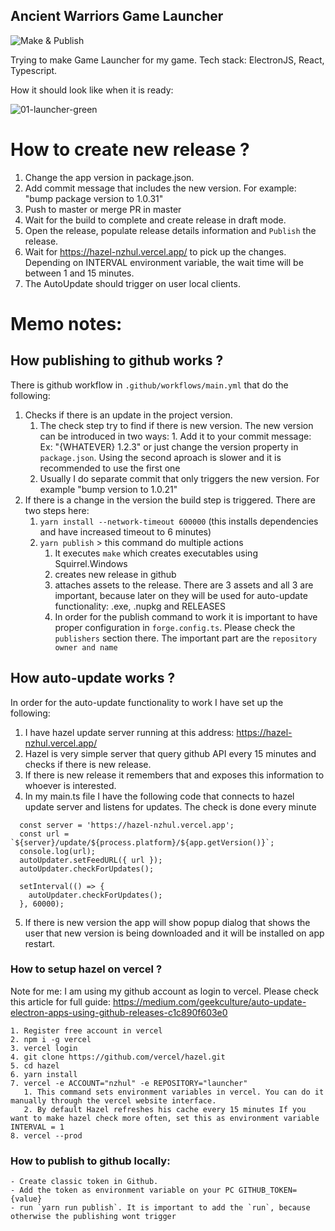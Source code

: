 ## Ancient Warriors Game Launcher
![Make & Publish](https://github.com/nzhul/launcher/actions/workflows/main.yml/badge.svg)

Trying to make Game Launcher for my game.
Tech stack: ElectronJS, React, Typescript.

How it should look like when it is ready:

![01-launcher-green](https://user-images.githubusercontent.com/4274934/229272567-45921876-5ded-4e66-b00e-7c6ed7c45637.png)

# How to create new release ?
1. Change the app version in package.json.
2. Add commit message that includes the new version. For example: "bump package version to 1.0.31"
3. Push to master or merge PR in master
4. Wait for the build to complete and create release in draft mode.
5. Open the release, populate release details information and `Publish` the release.
6. Wait for https://hazel-nzhul.vercel.app/ to pick up the changes. Depending on INTERVAL environment variable, the wait time will be between 1 and 15 minutes.
7. The AutoUpdate should trigger on user local clients.

# Memo notes:

## How publishing to github works ?
There is github workflow in `.github/workflows/main.yml` that do the following:
1. Checks if there is an update in the project version.
   1. The check step try to find if there is new version. The new version can be introduced in two ways: 1. Add it to your commit message: Ex: "{WHATEVER} 1.2.3" or just change the version property in `package.json`. Using the second aproach is slower and it is recommended to use the first one
   2. Usually I do separate commit that only triggers the new version. For example "bump version to 1.0.21"
2. If there is a change in the version the build step is triggered. There are two steps here:
   1. `yarn install --network-timeout 600000` (this installs dependencies and have increased timeout to 6 minutes)
   2. `yarn publish` > this command do multiple actions
      1. It executes `make` which creates executables using Squirrel.Windows
      2. creates new release in github
      3. attaches assets to the release. There are 3 assets and all 3 are important, because later on they will be used for auto-update functionality: .exe, .nupkg and RELEASES
      4. In order for the publish command to work it is important to have proper configuration in `forge.config.ts`. Please check the `publishers` section there. The important part are the `repository owner and name`

## How auto-update works ?
In order for the auto-update functionality to work I have set up the following:
1. I have hazel update server running at this address: https://hazel-nzhul.vercel.app/
2. Hazel is very simple server that query github API every 15 minutes and checks if there is new release.
3. If there is new release it remembers that and exposes this information to whoever is interested.
4. In my main.ts file I have the following code that connects to hazel update server and listens for updates. The check is done every minute
```
  const server = 'https://hazel-nzhul.vercel.app';
  const url = `${server}/update/${process.platform}/${app.getVersion()}`;
  console.log(url);
  autoUpdater.setFeedURL({ url });
  autoUpdater.checkForUpdates();

  setInterval(() => {
    autoUpdater.checkForUpdates();
  }, 60000);
```
5. If there is new version the app will show popup dialog that shows the user that new version is being downloaded and it will be installed on app restart.


### How to setup hazel on vercel ?
Note for me: I am using my github account as login to vercel.
Please check this article for full guide: https://medium.com/geekculture/auto-update-electron-apps-using-github-releases-c1c890f603e0
```
1. Register free account in vercel
2. npm i -g vercel
3. vercel login
4. git clone https://github.com/vercel/hazel.git
5. cd hazel
6. yarn install
7. vercel -e ACCOUNT="nzhul" -e REPOSITORY="launcher"
   1. This command sets environment variables in vercel. You can do it manually through the vercel website interface.
   2. By default Hazel refreshes his cache every 15 minutes If you want to make hazel check more often, set this as environment variable INTERVAL = 1
8. vercel --prod
```




### How to publish to github locally:
    - Create classic token in Github.
    - Add the token as environment variable on your PC GITHUB_TOKEN={value}
    - run `yarn run publish`. It is important to add the `run`, because otherwise the publishing wont trigger
